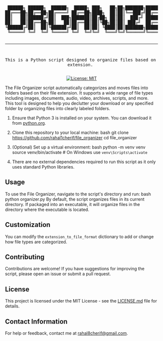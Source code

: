 <div align="center">
<pre>
 ██████╗ ██████╗  ██████╗  █████╗ ███╗   ██╗██╗███████╗███████╗██████╗ 
██╔═══██╗██╔══██╗██╔════╝ ██╔══██╗████╗  ██║██║╚══███╔╝██╔════╝██╔══██╗
██║   ██║██████╔╝██║  ███╗███████║██╔██╗ ██║██║  ███╔╝ █████╗  ██████╔╝
██║   ██║██╔══██╗██║   ██║██╔══██║██║╚██╗██║██║ ███╔╝  ██╔══╝  ██╔══██╗
╚██████╔╝██║  ██║╚██████╔╝██║  ██║██║ ╚████║██║███████╗███████╗██║  ██║
 ╚═════╝ ╚═╝  ╚═╝ ╚═════╝ ╚═╝  ╚═╝╚═╝  ╚═══╝╚═╝╚══════╝╚══════╝╚═╝  ╚═╝
                                                                       
---------------------------------------------------
This is a Python script designed to organize files based on their extension.
</pre>

[![License: MIT](https://img.shields.io/badge/License-MIT-yellow.svg)](https://opensource.org/licenses/MIT)

</div>

The File Organizer script automatically categorizes and moves files into folders based on their file extension. It supports a wide range of file types including images, documents, audio, video, archives, scripts, and more. This tool is designed to help you declutter your download or any specified folder by organizing files into clearly labeled folders.


1. Ensure that Python 3 is installed on your system. You can download it from [python.org](https://www.python.org/downloads/).

2. Clone this repository to your local machine:
bash
git clone https://github.com/rahal1cherif/file_organizer
cd file_organizer
3. (Optional) Set up a virtual environment:
bash
python -m venv venv
source venv/bin/activate  # On Windows use `venv\Scripts\activate`
4. There are no external dependencies required to run this script as it only uses standard Python libraries.

## Usage

To use the File Organizer, navigate to the script's directory and run:
bash
python organizer.py
By default, the script organizes files in its current directory. If packaged into an executable, it will organize files in the directory where the executable is located.

## Customization

You can modify the `extension_to_file_format` dictionary to add or change how file types are categorized.

## Contributing

Contributions are welcome! If you have suggestions for improving the script, please open an issue or submit a pull request.

## License

This project is licensed under the MIT License - see the [LICENSE.md](LICENSE.md) file for details.


## Contact Information

For help or feedback, contact me at [rahal8cherif@gmail.com](mailto:rahal8cherif@gmail.com).